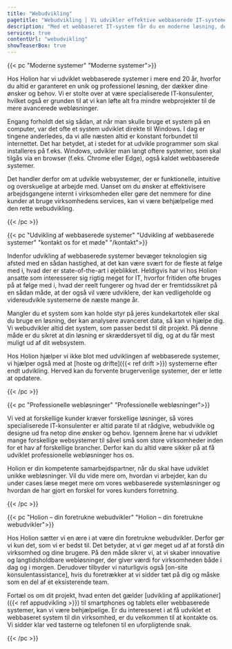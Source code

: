 ```yaml
---
title: "Webudvikling"
pagetitle: "Webudvikling | Vi udvikler effektive webbaserede IT-systemer"
description: "Med et webbaseret IT-system får du en moderne løsning, der kan tilgås af alle brugere. Se hvordan vi kan hjælpe dig her."
services: true
contentUrl: "webudvikling"
showTeaserBox: true
---
```


{{< pc "Moderne systemer" "Moderne systemer">}}


Hos Holion har vi udviklet webbaserede systemer i mere end 20 år, hvorfor du altid er garanteret en unik og professionel løsning, der dækker dine ønsker og behov. Vi er stolte over at være specialiserede IT-konsulenter, hvilket også er grunden til at vi kan løfte alt fra mindre webprojekter til de mere avancerede webløsninger.

Engang forholdt det sig sådan, at når man skulle bruge et system på en computer, var det ofte et system udviklet direkte til Windows. I dag er tingene anderledes, da vi alle næsten altid er konstant forbundet til internettet. Det har betydet, at i stedet for at udvikle programmer som skal installeres på f.eks. Windows, udvikler man langt oftere systemer, som skal tilgås via en browser (f.eks. Chrome eller Edge), også kaldet webbaserede systemer.

Det handler derfor om at udvikle websystemer, der er funktionelle, intuitive og overskuelige at arbejde med. Uanset om du ønsker at effektivisere arbejdsgangene internt i virksomheden eller gøre det nemmere for dine kunder at bruge virksomhedens services, kan vi være behjælpelige med den rette webudvikling.

{{< /pc >}}

{{< pc "Udvikling af webbaserede systemer" "Udvikling af webbaserede systemer" "kontakt os for et møde" "/kontakt">}}

Indenfor udvikling af webbaserede systemer bevæger teknologien sig afsted med en sådan hastighed, at det kan være svært for de fleste at følge med i, hvad der er state-of-the-art i øjeblikket. Heldigvis har vi hos Holion ansatte som interesserer sig rigtig meget for IT, hvorfor fritiden ofte bruges på at følge med i, hvad der reelt fungerer og hvad der er fremtidssikret på en sådan måde, at der også vil være udviklere, der kan vedligeholde og videreudvikle systemerne de næste mange år.  

Mangler du et system som kan holde styr på jeres kundekartotek eller skal du bruge en løsning, der kan analysere avanceret data, så kan vi hjælpe dig. Vi webudvikler altid det system, som passer bedst til dit projekt. På denne måde er du sikret at din løsning er skræddersyet til dig, og at du får mest muligt ud af dit websystem.

Hos Holion hjælper vi ikke blot med udviklingen af webbaserede systemer, vi hjælper også med at [hoste og drifte]({{< ref drift >}}) systemerne efter endt udvikling. Herved kan du forvente brugervenlige systemer, der er lette at opdatere.

{{< /pc >}}

{{< pc "Professionelle webløsninger" "Professionelle webløsninger">}}

Vi ved at forskellige kunder kræver forskellige løsninger, så vores specialiserede IT-konsulenter er altid parate til at rådgive, webudvikle og designe ud fra netop dine ønsker og behov. Igennem årene har vi udviklet mange forskellige websystemer til såvel små som store virksomheder inden for et hav af forskellige brancher. Derfor kan du altid være sikker på at få udviklet professionelle webløsninger hos os.

Holion er din kompetente samarbejdspartner, når du skal have udviklet unikke webløsninger. Vil du vide mere om, hvordan vi arbejder, kan du under cases læse meget mere om vores webbaserede systemløsninger og hvordan de har gjort en forskel for vores kunders forretning.

{{< /pc >}}

{{< pc "Holion – din foretrukne webudvikler" "Holion – din foretrukne webudvikler">}}

Hos Holion sætter vi en ære i at være din foretrukne webudvikler. Derfor gør vi kun det, som vi er bedst til. Det betyder, at vi gør meget ud af at forstå din virksomhed og dine brugere. På den måde sikrer vi, at vi skaber innovative og langtidsholdbare webløsninger, der giver værdi for virksomheden både i dag og i morgen. Derudover tilbyder vi naturligvis også [on-site konsulentassistance], hvis du foretrækker at vi sidder tæt på dig og måske som en del af et eksisterende team.

Fortæl os om dit projekt, hvad enten det gælder [udvikling af applikationer]({{< ref appudvikling >}}) til smartphones og tablets eller webbaserede systemer, kan vi være behjælpelige. Er du interesseret i at få udviklet et webbaseret system til din virksomhed, er du velkommen til at kontakte os. Vi sidder klar ved tasterne og telefonen til en uforpligtende snak.

{{< /pc >}}
